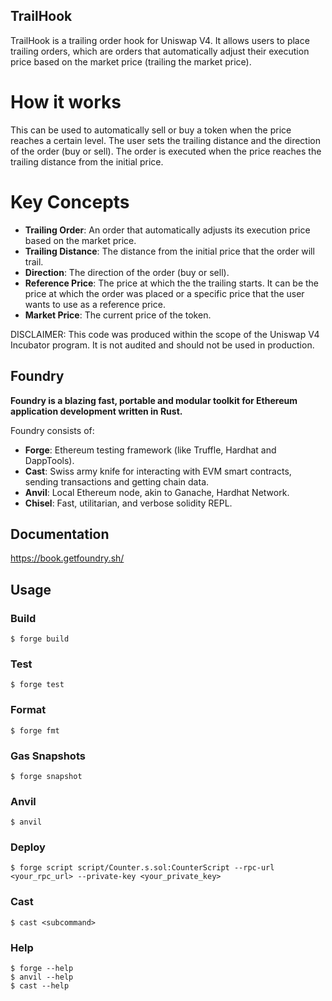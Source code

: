 ## TrailHook

TrailHook is a trailing order hook for Uniswap V4. It allows users to place trailing orders, which are orders that automatically adjust their execution price based on the market price (trailing the market price).

# How it works

This can be used to automatically sell or buy a token when the price reaches a certain level. The user sets the trailing distance and the direction of the order (buy or sell). The order is executed when the price reaches the trailing distance from the initial price.

# Key Concepts

-   **Trailing Order**: An order that automatically adjusts its execution price based on the market price.
-   **Trailing Distance**: The distance from the initial price that the order will trail.
-   **Direction**: The direction of the order (buy or sell).
-   **Reference Price**: The price at which the the trailing starts. It can be the price at which the order was placed or a specific price that the user wants to use as a reference price.
-   **Market Price**: The current price of the token.



DISCLAIMER: This code was produced within the scope of the Uniswap V4 Incubator program. It is not audited and should not be used in production.



## Foundry

**Foundry is a blazing fast, portable and modular toolkit for Ethereum application development written in Rust.**

Foundry consists of:

-   **Forge**: Ethereum testing framework (like Truffle, Hardhat and DappTools).
-   **Cast**: Swiss army knife for interacting with EVM smart contracts, sending transactions and getting chain data.
-   **Anvil**: Local Ethereum node, akin to Ganache, Hardhat Network.
-   **Chisel**: Fast, utilitarian, and verbose solidity REPL.

## Documentation

https://book.getfoundry.sh/

## Usage

### Build

```shell
$ forge build
```

### Test

```shell
$ forge test
```

### Format

```shell
$ forge fmt
```

### Gas Snapshots

```shell
$ forge snapshot
```

### Anvil

```shell
$ anvil
```

### Deploy

```shell
$ forge script script/Counter.s.sol:CounterScript --rpc-url <your_rpc_url> --private-key <your_private_key>
```

### Cast

```shell
$ cast <subcommand>
```

### Help

```shell
$ forge --help
$ anvil --help
$ cast --help
```
